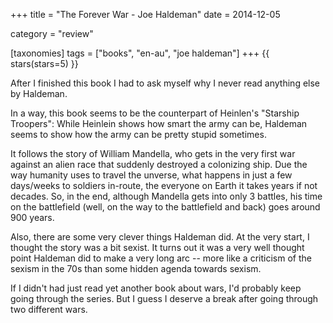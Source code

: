 +++
title = "The Forever War - Joe Haldeman"
date = 2014-12-05

category = "review"

[taxonomies]
tags = ["books", "en-au", "joe haldeman"]
+++
{{ stars(stars=5) }}

After I finished this book I had to ask myself why I never read anything else by Haldeman.

In a way, this book seems to be the counterpart of Heinlen's "Starship Troopers": While Heinlein shows how smart the army can be, Haldeman seems to show how the army can be pretty stupid sometimes.

It follows the story of William Mandella, who gets in the very first war against an alien race that suddenly destroyed a colonizing ship. Due the way humanity uses to travel the unverse, what happens in just a few days/weeks to soldiers in-route, the everyone on Earth it takes years if not decades. So, in the end, although Mandella gets into only 3 battles, his time on the battlefield (well, on the way to the battlefield and back) goes around 900 years.

Also, there are some very clever things Haldeman did. At the very start, I thought the story was a bit sexist. It turns out it was a very well thought point Haldeman did to make a very long arc -- more like a criticism of the sexism in the 70s than some hidden agenda towards sexism.

If I didn't had just read yet another book about wars, I'd probably keep going through the series. But I guess I deserve a break after going through two different wars.